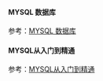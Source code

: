 #### MYSQL 数据库

参考：[MYSQL 数据库](http://study.163.com/course/courseMain.htm?courseId=1352006)


#### MYSQL从入门到精通

参考：[MYSQL从入门到精通](https://ke.qq.com/course/70146#term_id=100185382)
